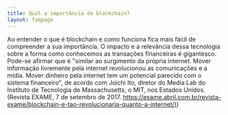 ```yaml
---
title: Qual a importância da blockchain?
layout: faqpage
---
```

Ao entender o que é blockchain e como funciona fica mais fácil de compreender a sua importância. O impacto e a relevância dessa tecnologia sobre a forma como conhecemos as transações financeiras é gigantesco. Pode-se afirmar que é "similar ao surgimento da própria internet. Mover informação livremente pela internet revolucionou as comunicações e a mídia. Mover dinheiro pela internet tem um potencial parecido com o sistema financeiro", de acordo com Joichi Ito, diretor do Media Lab do Instituto de Tecnologia de Massachusetts, o MIT, nos Estados Unidos. (Revista EXAME, 7 de setembro de 2017. [https://exame.abril.com.br/revista-exame/blockchain-e-tao-revolucionaria-quanto-a-internet/)](https://exame.abril.com.br/revista-exame/blockchain-e-tao-revolucionaria-quanto-a-internet/))